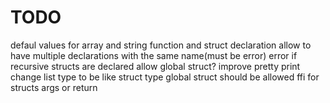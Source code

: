 # TODO
defaul values for array and string
function and struct declaration allow to have multiple declarations with the same name(must be error)
error if recursive structs are declared
allow global struct?
improve pretty print
change list type to be like struct type
global struct should be allowed
ffi for structs args or return
